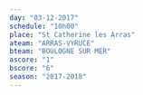 ```yaml
---
day: "03-12-2017"
schedule: "10h00"
place: "St Catherine les Arras"
ateam: "ARRAS-VYRUCE"
bteam: "BOULOGNE SUR MER"
ascore: "1"
bscore: "6"
season: "2017-2018"
---
```

